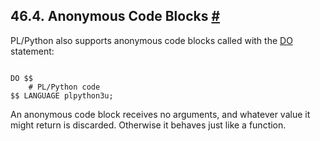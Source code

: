 ## 46.4. Anonymous Code Blocks [#](#PLPYTHON-DO)

PL/Python also supports anonymous code blocks called with the [DO](sql-do.html "DO") statement:

```

DO $$
    # PL/Python code
$$ LANGUAGE plpython3u;
```

An anonymous code block receives no arguments, and whatever value it might return is discarded. Otherwise it behaves just like a function.